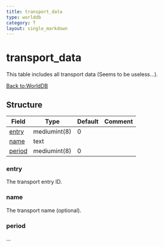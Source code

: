 ```yaml
---
title: transport_data
type: worlddb
category: T
layout: single_markdown
---
```


# transport_data
This table includes all transport data (Seems to be useless...). 

[Back to:WorldDB](http://www.ascemu.org/wiki/index.php?title=WorldDB "WorldDB")

## Structure

Field                                                                      | Type         | Default | Comment
-------------------------------------------------------------------------- | ------------ | ------- | -------
[entry](#entry)   | mediumint(8) | 0       |        
[name](#name)     | text         |         |        
[period](#period) | mediumint(8) | 0       |        

### entry

The transport entry ID.

### name

The transport name (optional).

### period

...